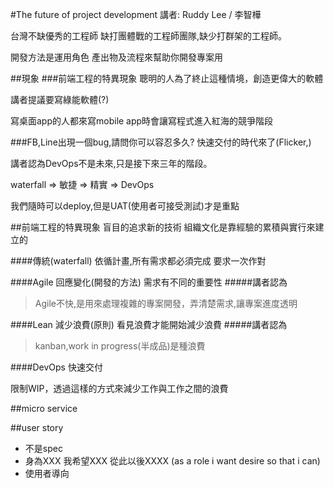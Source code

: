 #The future of project development
講者: Ruddy Lee / 李智樺

台灣不缺優秀的工程師
缺打團體戰的工程師團隊,缺少打群架的工程師。

開發方法是運用角色 產出物及流程來幫助你開發專案用

##現象
###前端工程的特異現象
聰明的人為了終止這種情境，創造更偉大的軟體

講者提議要寫綠能軟體(?)

寫桌面app的人都來寫mobile app時會讓寫程式進入紅海的競爭階段

###FB,Line出現一個bug,請問你可以容忍多久?
快速交付的時代來了(Flicker,)

講者認為DevOps不是未來,只是接下來三年的階段。

waterfall => 敏捷 => 精實 => DevOps

我們隨時可以deploy,但是UAT(使用者可接受測試)才是重點

##前端工程的特異現象
盲目的追求新的技術
組織文化是靠經驗的累積與實行來建立的

####傳統(waterfall)
依循計畫,所有需求都必須完成
要求一次作對

####Agile
回應變化(開發的方法)
需求有不同的重要性
#####講者認為
>Agile不快,是用來處理複雜的專案開發，弄清楚需求,讓專案進度透明

####Lean
減少浪費(原則)
看見浪費才能開始減少浪費
#####講者認為
>kanban,work in progress(半成品)是種浪費

####DevOps
快速交付

限制WIP，透過這樣的方式來減少工作與工作之間的浪費

##micro service


##user story
* 不是spec
* 身為XXX 我希望XXX 從此以後XXXX (as a role i want desire so that i can)
* 使用者導向
